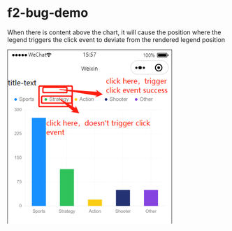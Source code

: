 # f2-bug-demo

When there is content above the chart, it will cause the position where the legend triggers the click event to deviate from the rendered legend position

<img src="./images/f2-bug-demo.png" style="zoom:100%;" />